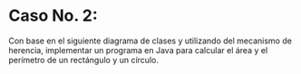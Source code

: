 # Caso No. 2:

Con base en el siguiente diagrama de clases y utilizando del mecanismo de herencia, implementar un
programa en Java para calcular el área y el perímetro de un rectángulo y un círculo.